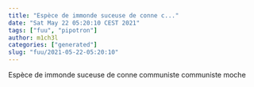 ```yaml
---
title: "Espèce de immonde suceuse de conne c..."
date: "Sat May 22 05:20:10 CEST 2021"
tags: ["fuu", "pipotron"]
author: m1ch3l
categories: ["generated"]
slug: "fuu/2021-05-22-05:20:10"
---
```


Espèce de immonde suceuse de conne communiste communiste moche
